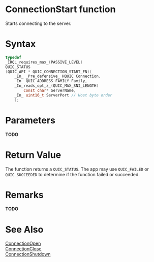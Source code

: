 ConnectionStart function
======

Starts connecting to the server.

# Syntax

```C
typedef
_IRQL_requires_max_(PASSIVE_LEVEL)
QUIC_STATUS
(QUIC_API * QUIC_CONNECTION_START_FN)(
    _In_ _Pre_defensive_ HQUIC Connection,
    _In_ QUIC_ADDRESS_FAMILY Family,
    _In_reads_opt_z_(QUIC_MAX_SNI_LENGTH)
        const char* ServerName,
    _In_ uint16_t ServerPort // Host byte order
    );
```

# Parameters

**TODO**

# Return Value

The function returns a `QUIC_STATUS`. The app may use `QUIC_FAILED` or `QUIC_SUCCEEDED` to determine if the function failed or succeeded.

# Remarks

**TODO**

# See Also

[ConnectionOpen](ConnectionStart.md)<br>
[ConnectionClose](ConnectionClose.md)<br>
[ConnectionShutdown](ConnectionShutdown.md)<br>
